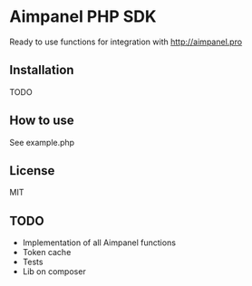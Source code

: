 # Aimpanel PHP SDK

Ready to use functions for integration with http://aimpanel.pro

## Installation

TODO

## How to use

See example.php

## License

MIT

## TODO

- Implementation of all Aimpanel functions
- Token cache
- Tests
- Lib on composer